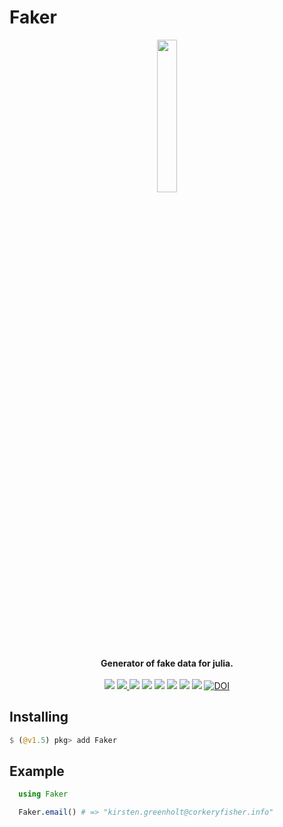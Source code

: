 # Faker

<p align="center"><img src="faker.png" width="25%" ></p>
<p align="center">
<strong>Generator of fake data for julia.</strong>
<br><br>
<a href="https://github.com/neomatrixcode/Faker.jl/actions/workflows/CI.yml?query=branch%3Amaster"><img src="https://github.com/neomatrixcode/Faker.jl/actions/workflows/CI.yml/badge.svg"></a>
<a href="https://codecov.io/gh/neomatrixcode/Faker.jl">
  <img src="https://codecov.io/gh/neomatrixcode/Faker.jl/branch/master/graph/badge.svg" />
</a>
<a href="https://neomatrixcode.gitbook.io/faker/"><img src="https://img.shields.io/badge/docs-stable-blue.svg"></a>
<a href="https://juliahub.com/ui/Packages/Faker/wbANP?t=2"><img src="https://juliahub.com/docs/Faker/deps.svg"></a>
<a href="https://juliahub.com/ui/Packages/Faker/wbANP"><img src="https://juliahub.com/docs/Faker/version.svg"></a>
<a href="https://juliahub.com/ui/Packages/Faker/wbANP"><img src="https://juliahub.com/docs/Faker/pkgeval.svg"></a>
<a><img src="https://shields.io/endpoint?url=https://pkgs.genieframework.com/api/v1/badge/Faker"></a>
<a href="https://raw.githubusercontent.com/neomatrixcode/Faker.jl/master/LICENSE.md"><img src="https://img.shields.io/badge/License-MIT-blue.svg"></a>
<a href="https://zenodo.org/badge/latestdoi/39113690"><img src="https://zenodo.org/badge/39113690.svg" alt="DOI"></a>
</p>


## Installing
```julia
$ (@v1.5) pkg> add Faker
```

## Example
```julia
  using Faker

  Faker.email() # => "kirsten.greenholt@corkeryfisher.info"
```

